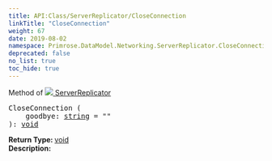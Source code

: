 ```yaml
---
title: API:Class/ServerReplicator/CloseConnection
linkTitle: "CloseConnection"
weight: 67
date: 2019-08-02
namespace: Primrose.DataModel.Networking.ServerReplicator.CloseConnection
deprecated: false
no_list: true
toc_hide: true
---
```

Method of <a href="/docs/api-reference/Class/ServerReplicator"><img src="/icons/silk/connect.png"/>&nbsp;ServerReplicator</a>
<pre class="method-declaration">
CloseConnection (
    goodbye: <a class="type" href="/docs/api-reference/System/string">string</a> = <a class="default-param string-param">""</a>
): <a class="type" href="/docs/api-reference/System/void">void</a></pre>
<b>Return Type: </b>
<a class="type" href="/docs/api-reference/System/void">void</a>
<br/>
<b>Description: </b>